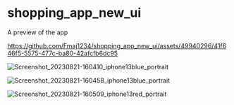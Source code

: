 # shopping_app_new_ui

A preview of the app

https://github.com/Fmaj1234/shopping_app_new_ui/assets/49940296/41f646f5-5575-477c-ba80-42afcfb6dc95

![Screenshot_20230821-160410_iphone13blue_portrait](https://github.com/Fmaj1234/shopping_app_new_ui/assets/49940296/02fa17be-e698-4625-bfc3-8c6b9d220e53)

![Screenshot_20230821-160458_iphone13blue_portrait](https://github.com/Fmaj1234/shopping_app_new_ui/assets/49940296/2a6f6e4f-882b-4aa6-88f5-220c03c3196e)

![Screenshot_20230821-160509_iphone13red_portrait](https://github.com/Fmaj1234/shopping_app_new_ui/assets/49940296/57b1121f-6a53-4f09-8481-9f026f9b7baa)
